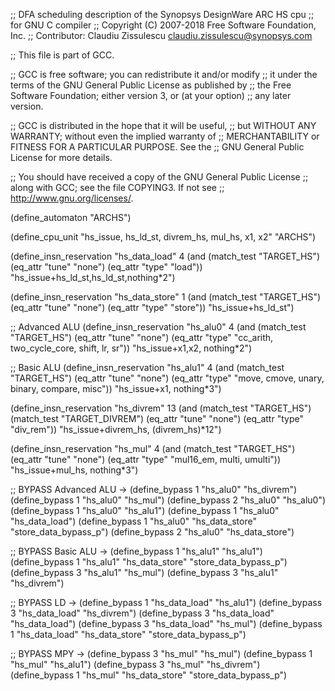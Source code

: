 ;; DFA scheduling description of the Synopsys DesignWare ARC HS cpu
;; for GNU C compiler
;; Copyright (C) 2007-2018 Free Software Foundation, Inc.
;; Contributor: Claudiu Zissulescu <claudiu.zissulescu@synopsys.com>

;; This file is part of GCC.

;; GCC is free software; you can redistribute it and/or modify
;; it under the terms of the GNU General Public License as published by
;; the Free Software Foundation; either version 3, or (at your option)
;; any later version.

;; GCC is distributed in the hope that it will be useful,
;; but WITHOUT ANY WARRANTY; without even the implied warranty of
;; MERCHANTABILITY or FITNESS FOR A PARTICULAR PURPOSE.  See the
;; GNU General Public License for more details.

;; You should have received a copy of the GNU General Public License
;; along with GCC; see the file COPYING3.  If not see
;; <http://www.gnu.org/licenses/>.

(define_automaton "ARCHS")

(define_cpu_unit "hs_issue, hs_ld_st, divrem_hs, mul_hs, x1, x2" "ARCHS")

(define_insn_reservation "hs_data_load" 4
  (and (match_test "TARGET_HS")
       (eq_attr "tune" "none")
       (eq_attr "type" "load"))
  "hs_issue+hs_ld_st,hs_ld_st,nothing*2")

(define_insn_reservation "hs_data_store" 1
  (and (match_test "TARGET_HS")
       (eq_attr "tune" "none")
       (eq_attr "type" "store"))
  "hs_issue+hs_ld_st")

;; Advanced ALU
(define_insn_reservation "hs_alu0" 4
  (and (match_test "TARGET_HS")
       (eq_attr "tune" "none")
       (eq_attr "type" "cc_arith, two_cycle_core, shift, lr, sr"))
  "hs_issue+x1,x2, nothing*2")

;; Basic ALU
(define_insn_reservation "hs_alu1" 4
  (and (match_test "TARGET_HS")
       (eq_attr "tune" "none")
       (eq_attr "type" "move, cmove, unary, binary, compare, misc"))
  "hs_issue+x1, nothing*3")

(define_insn_reservation "hs_divrem" 13
  (and (match_test "TARGET_HS")
       (match_test "TARGET_DIVREM")
       (eq_attr "tune" "none")
       (eq_attr "type" "div_rem"))
  "hs_issue+divrem_hs, (divrem_hs)*12")

(define_insn_reservation "hs_mul" 4
  (and (match_test "TARGET_HS")
       (eq_attr "tune" "none")
       (eq_attr "type" "mul16_em, multi, umulti"))
  "hs_issue+mul_hs, nothing*3")

;; BYPASS Advanced ALU ->
(define_bypass 1 "hs_alu0" "hs_divrem")
(define_bypass 1 "hs_alu0" "hs_mul")
(define_bypass 2 "hs_alu0" "hs_alu0")
(define_bypass 1 "hs_alu0" "hs_alu1")
(define_bypass 1 "hs_alu0" "hs_data_load")
(define_bypass 1 "hs_alu0" "hs_data_store" "store_data_bypass_p")
(define_bypass 2 "hs_alu0" "hs_data_store")

;; BYPASS Basic ALU ->
(define_bypass 1 "hs_alu1" "hs_alu1")
(define_bypass 1 "hs_alu1" "hs_data_store" "store_data_bypass_p")
(define_bypass 3 "hs_alu1" "hs_mul")
(define_bypass 3 "hs_alu1" "hs_divrem")

;; BYPASS LD ->
(define_bypass 1 "hs_data_load" "hs_alu1")
(define_bypass 3 "hs_data_load" "hs_divrem")
(define_bypass 3 "hs_data_load" "hs_data_load")
(define_bypass 3 "hs_data_load" "hs_mul")
(define_bypass 1 "hs_data_load" "hs_data_store" "store_data_bypass_p")

;; BYPASS MPY ->
(define_bypass 3 "hs_mul" "hs_mul")
(define_bypass 1 "hs_mul" "hs_alu1")
(define_bypass 3 "hs_mul" "hs_divrem")
(define_bypass 1 "hs_mul" "hs_data_store" "store_data_bypass_p")
